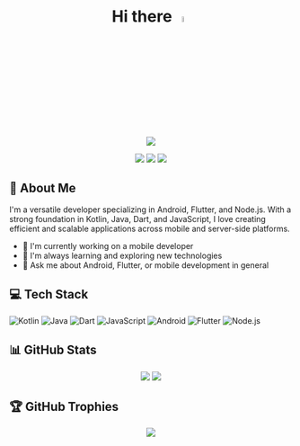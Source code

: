 <h1 align="center">Hi there <img src="https://media.giphy.com/media/hvRJCLFzcasrR4ia7z/giphy.gif" width="5%"></h1>

<p align="center">
  <img src="https://readme-typing-svg.herokuapp.com/?lines=Android+Developer;Flutter+Enthusiast;Node.js+Developer;Always+learning+new+things&font=Fira%20Code&center=true&width=380&height=50">
</p>

<p align="center">
  <a href="https://github.com/binbenc"><img src="https://img.shields.io/badge/-GitHub-181717?style=flat-square&logo=github"></a>
  <a href="https://www.linkedin.com/in/[your-linkedin]/"><img src="https://img.shields.io/badge/-LinkedIn-0077B5?style=flat-square&logo=linkedin"></a>
  <a href="mailto:chenxiaobin1112@gmail.com"><img src="https://img.shields.io/badge/-Email-D14836?style=flat-square&logo=gmail&logoColor=white"></a>
</p>

## 🚀 About Me

I'm a versatile developer specializing in Android, Flutter, and Node.js. With a strong foundation in Kotlin, Java, Dart, and JavaScript, I love creating efficient and scalable applications across mobile and server-side platforms.

- 🔭 I'm currently working on a mobile developer
- 🌱 I'm always learning and exploring new technologies
- 💬 Ask me about Android, Flutter, or mobile development in general

## 💻 Tech Stack

![Kotlin](https://img.shields.io/badge/-Kotlin-7F52FF?style=flat-square&logo=kotlin&logoColor=white)
![Java](https://img.shields.io/badge/-Java-007396?style=flat-square&logo=java&logoColor=white)
![Dart](https://img.shields.io/badge/-Dart-0175C2?style=flat-square&logo=dart&logoColor=white)
![JavaScript](https://img.shields.io/badge/-JavaScript-F7DF1E?style=flat-square&logo=javascript&logoColor=black)
![Android](https://img.shields.io/badge/-Android-3DDC84?style=flat-square&logo=android&logoColor=white)
![Flutter](https://img.shields.io/badge/-Flutter-02569B?style=flat-square&logo=flutter&logoColor=white)
![Node.js](https://img.shields.io/badge/-Node.js-339933?style=flat-square&logo=node.js&logoColor=white)


## 📊 GitHub Stats

<div align="center">
  <img src="https://github-readme-stats.vercel.app/api/top-langs/?username=binbenc&layout=compact&theme=tokyonight&hide_border=true" />
  <img src="https://github-readme-stats.vercel.app/api?username=binbenc&show_icons=true&theme=tokyonight&hide_border=true&count_private=true" />
</div>

## 🏆 GitHub Trophies

<p align="center">
  <img src="https://github-profile-trophy.vercel.app/?username=binbenc&theme=nord&column=7" />
</p>
<!--
**binbenc/binbenc** is a ✨ _special_ ✨ repository because its `README.md` (this file) appears on your GitHub profile.

Here are some ideas to get you started:

- 👯 I'm looking to collaborate on ...
- 🤔 I'm looking for help with ...
- 😄 Pronouns: ...
- ⚡ Fun fact: ...
-->
